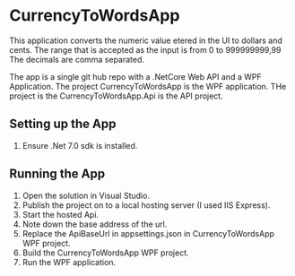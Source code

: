 # CurrencyToWordsApp
This application converts the numeric value etered in the UI to dollars and cents.
The range that is accepted as the input is from 0 to 999999999,99
The decimals are comma separated.

The app is a single git hub repo with a .NetCore Web API and a WPF Application.
The project CurrencyToWordsApp is the WPF application.
THe project is the CurrencyToWordsApp.Api is the API project.

## Setting up the App
1. Ensure .Net 7.0 sdk is installed.

## Running the App

1. Open the solution in Visual Studio.
2. Publish the project on to a local hosting server (I used IIS Express).
3. Start the hosted Api.
4. Note down the base address of the url.
5. Replace the ApiBaseUrl in appsettings.json in CurrencyToWordsApp WPF project.
6. Build the CurrencyToWordsApp WPF project.
7. Run the WPF application.


 
